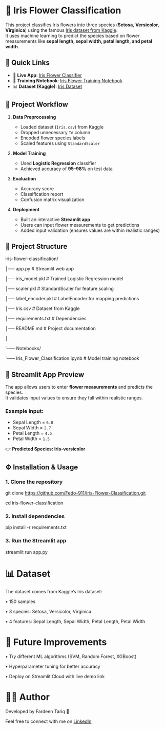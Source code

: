 # 🌸 Iris Flower Classification

This project classifies Iris flowers into three species (**Setosa**, **Versicolor**, **Virginica**) using the famous [Iris dataset from Kaggle](https://www.kaggle.com/datasets/uciml/iris).  
It uses machine learning to predict the species based on flower measurements like **sepal length, sepal width, petal length, and petal width**.

## 🔗 Quick Links
- 🚀 **Live App**: [Iris Flower Classifier](https://iris-flower-classification-fardeen.streamlit.app/)  
- 📓 **Training Notebook**: [Iris Flower Training Notebook](https://github.com/Fedo-911/iris-flower-classification/blob/main/Notebooks/Iris_Flower_Classification.ipynb)  
- 📊 **Dataset (Kaggle)**: [Iris Dataset](https://www.kaggle.com/datasets/uciml/iris) 



## 🚀 Project Workflow
1. **Data Preprocessing**
   - Loaded dataset (`Iris.csv`) from Kaggle
   - Dropped unnecessary `Id` column
   - Encoded flower species labels
   - Scaled features using `StandardScaler`

2. **Model Training**
   - Used **Logistic Regression** classifier
   - Achieved accuracy of **95–98%** on test data

3. **Evaluation**
   - Accuracy score
   - Classification report
   - Confusion matrix visualization

4. **Deployment**
   - Built an interactive **Streamlit app**
   - Users can input flower measurements to get predictions
   - Added input validation (ensures values are within realistic ranges)



## 📂 Project Structure

iris-flower-classification/

│── app.py # Streamlit web app

│── iris_model.pkl # Trained Logistic Regression model

│── scaler.pkl # StandardScaler for feature scaling

│── label_encoder.pkl # LabelEncoder for mapping predictions

│── Iris.csv # Dataset from Kaggle

│── requirements.txt # Dependencies

│── README.md # Project documentation

│

└── Notebooks/

└── Iris_Flower_Classification.ipynb   # Model training notebook




## 🌸 Streamlit App Preview
The app allows users to enter **flower measurements** and predicts the species.  
It validates input values to ensure they fall within realistic ranges.

### Example Input:
- Sepal Length = `6.0`  
- Sepal Width = `2.7`  
- Petal Length = `4.5`  
- Petal Width = `1.5`  

👉 **Predicted Species: Iris-versicolor**



## ⚙️ Installation & Usage

### 1. Clone the repository

git clone https://github.com/Fedo-911/Iris-Flower-Classification.git

cd iris-flower-classification

### 2. Install dependencies
pip install -r requirements.txt

### 3. Run the Streamlit app
streamlit run app.py

# 📊 Dataset

The dataset comes from Kaggle’s Iris dataset:

• 150 samples

• 3 species: Setosa, Versicolor, Virginica

• 4 features: Sepal Length, Sepal Width, Petal Length, Petal Width

# 🔮 Future Improvements

• Try different ML algorithms (SVM, Random Forest, XGBoost)

• Hyperparameter tuning for better accuracy

• Deploy on Streamlit Cloud with live demo link

# 👨‍💻 Author

Developed by Fardeen Tariq 🌱

Feel free to connect with me on [LinkedIn](https://www.linkedin.com/in/fardeen-tariq)
 
